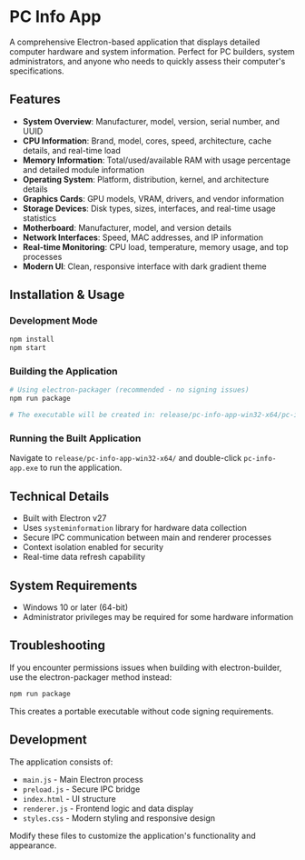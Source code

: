 # PC Info App

A comprehensive Electron-based application that displays detailed computer hardware and system information. Perfect for PC builders, system administrators, and anyone who needs to quickly assess their computer's specifications.

## Features

- **System Overview**: Manufacturer, model, version, serial number, and UUID
- **CPU Information**: Brand, model, cores, speed, architecture, cache details, and real-time load
- **Memory Information**: Total/used/available RAM with usage percentage and detailed module information
- **Operating System**: Platform, distribution, kernel, and architecture details
- **Graphics Cards**: GPU models, VRAM, drivers, and vendor information
- **Storage Devices**: Disk types, sizes, interfaces, and real-time usage statistics
- **Motherboard**: Manufacturer, model, and version details
- **Network Interfaces**: Speed, MAC addresses, and IP information
- **Real-time Monitoring**: CPU load, temperature, memory usage, and top processes
- **Modern UI**: Clean, responsive interface with dark gradient theme

## Installation & Usage

### Development Mode
```bash
npm install
npm start
```

### Building the Application
```bash
# Using electron-packager (recommended - no signing issues)
npm run package

# The executable will be created in: release/pc-info-app-win32-x64/pc-info-app.exe
```

### Running the Built Application
Navigate to `release/pc-info-app-win32-x64/` and double-click `pc-info-app.exe` to run the application.

## Technical Details

- Built with Electron v27
- Uses `systeminformation` library for hardware data collection
- Secure IPC communication between main and renderer processes
- Context isolation enabled for security
- Real-time data refresh capability

## System Requirements

- Windows 10 or later (64-bit)
- Administrator privileges may be required for some hardware information

## Troubleshooting

If you encounter permissions issues when building with electron-builder, use the electron-packager method instead:
```bash
npm run package
```

This creates a portable executable without code signing requirements.

## Development

The application consists of:
- `main.js` - Main Electron process
- `preload.js` - Secure IPC bridge
- `index.html` - UI structure
- `renderer.js` - Frontend logic and data display
- `styles.css` - Modern styling and responsive design

Modify these files to customize the application's functionality and appearance.